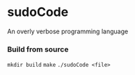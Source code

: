 # sudoCode

An overly verbose programming language

### Build from source
` mkdir build `
` make `
` ./sudoCode <file> `
